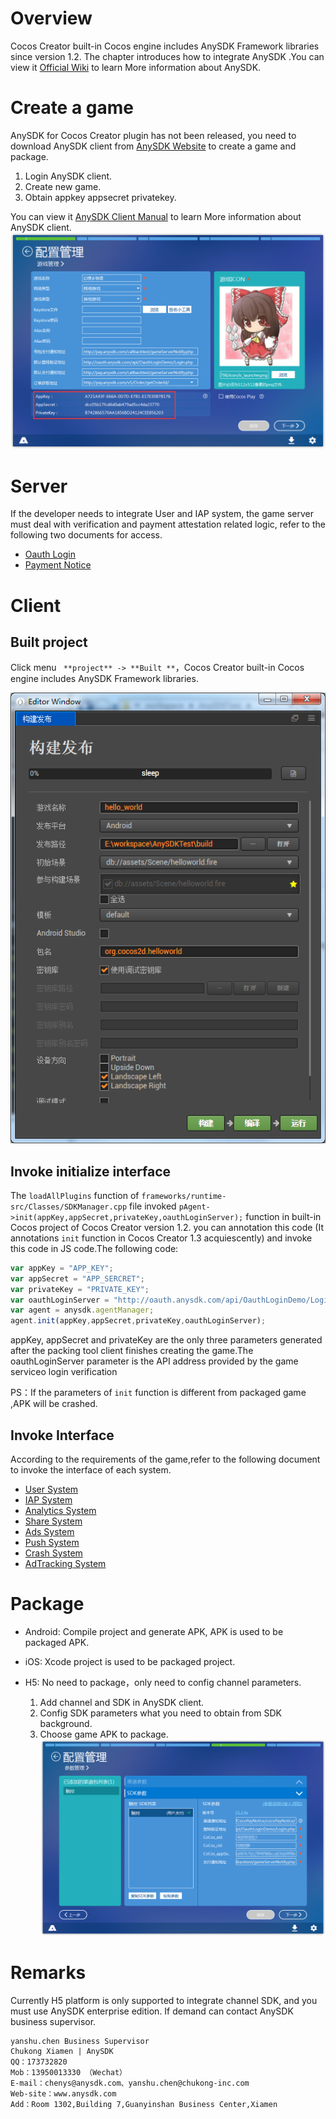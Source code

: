 # Overview
Cocos Creator built-in Cocos engine includes AnySDK Framework libraries since version 1.2. The chapter introduces how to integrate AnySDK .You can view it [Official Wiki](http://docs.anysdk.com/) to learn More information about AnySDK. 

# Create a game

AnySDK for Cocos Creator plugin has not been released, you need to download AnySDK client from [AnySDK Website]( http://www.anysdk.com/downloads) to create a game and package. 
1. Login AnySDK client.
2. Create new game.
3. Obtain appkey appsecret privatekey.

You can view it [AnySDK Client Manual](http://docs.anysdk.com/PackageTool) to learn More information about AnySDK client.
![Create a game](integrate-anysdk/create-game.png)

# Server
If the developer needs to integrate User and IAP system, the game server must deal with verification and payment attestation related logic, refer to the following two documents for access.
* [Oauth Login](http://docs.anysdk.com/OauthLogin)  
* [Payment Notice](http://docs.anysdk.com/PaymentNotice)


# Client
## Built project
Click menu ` **project** -> **Built **`，Cocos Creator built-in Cocos engine includes AnySDK Framework libraries.

![Built](integrate-anysdk/build-publish.png)

## Invoke initialize interface

 The `loadAllPlugins` function of `frameworks/runtime-src/Classes/SDKManager.cpp` file invoked `pAgent->init(appKey,appSecret,privateKey,oauthLoginServer);` function in built-in Cocos project of Cocos Creator version 1.2.
you can annotation this code (It annotations `init` function in Cocos Creator 1.3 acquiescently) and invoke this code in JS code.The following code:
```javascript
var appKey = "APP_KEY";
var appSecret = "APP_SERCRET";
var privateKey = "PRIVATE_KEY";
var oauthLoginServer = "http://oauth.anysdk.com/api/OauthLoginDemo/Login.php";
var agent = anysdk.agentManager;
agent.init(appKey,appSecret,privateKey,oauthLoginServer);
```
appKey, appSecret and privateKey are the only three parameters generated after the packing tool client finishes creating the game.The oauthLoginServer parameter is the API address provided by the game serviceo login verification

PS：If the parameters of `init` function is different from packaged game ,APK will be crashed.

## Invoke Interface
According to the requirements of the game,refer to the following document to invoke the interface of each system.  
* [User System](http://docs.anysdk.com/UsersystemJS)  
* [IAP System](http://docs.anysdk.com/IapsystemJS)  
* [Analytics System][1]
* [Share System][2]
* [Ads System][3]
* [Push System][4] 
* [Crash System][5]
* [AdTracking System](http://docs.anysdk.com/AdTrackingSystemJS)

[1]: http://docs.anysdk.com/AnalyticsSystem(JS)
[2]: http://docs.anysdk.com/ShareSystem(JS)
[3]: http://docs.anysdk.com/AdsSystem(JS)
[4]: http://docs.anysdk.com/PushSystem(JS)
[5]: http://docs.anysdk.com/CrashSystem(JS)

# Package
* Android: Compile project and generate APK, APK is used to be packaged APK.
* iOS: Xcode project is used to be packaged project.
* H5: No need to package，only need to config channel parameters.

	1. Add channel and SDK in AnySDK client.
	2. Config SDK parameters what you need to obtain from SDK background.
	3. Choose game APK to package.
![Configuration parameters](integrate-anysdk/sdk-params.png)

# Remarks
Currently H5 platform is only supported to integrate channel SDK, and you must use AnySDK enterprise edition.
If demand can contact AnySDK business supervisor.
```
yanshu.chen Business Supervisor
Chukong Xiamen | AnySDK 
QQ：173732820
Mob：13950013330 （Wechat）
E-mail：chenys@anysdk.com、yanshu.chen@chukong-inc.com
Web-site：www.anysdk.com
Add：Room 1302,Building 7,Guanyinshan Business Center,Xiamen
```